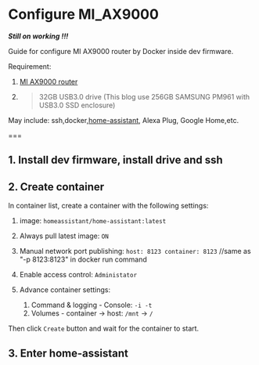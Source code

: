 # Configure MI_AX9000
***Still on working !!!***

Guide for configure MI AX9000 router by Docker inside dev firmware.

Requirement:
1. [MI AX9000 router](https://www.mi.com/global/product/mi-router-ax9000/)
2. > 32GB USB3.0 drive (This blog use 256GB SAMSUNG PM961 with USB3.0 SSD enclosure)

May include: ssh,docker,[home-assistant](https://www.home-assistant.io/), Alexa Plug, Google Home,etc.

===

## 1. Install dev firmware, install drive and ssh

## 2. Create container
In container list, create a container with the following settings:

1. image: `homeassistant/home-assistant:latest`
2. Always pull latest image: `ON`
3. Manual network port publishing: `host: 8123 container: 8123`
    //same as "-p 8123:8123" in docker run command
4. Enable access control: `Administator`

5. Advance container settings: 
    1. Command & logging - Console: `-i -t`
    2. Volumes - container -> host: `/mnt` -> `/`

Then click `Create` button and wait for the container to start.

## 3. Enter home-assistant